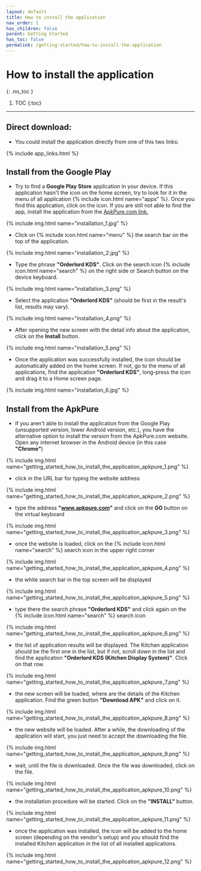 ```yaml
---
layout: default
title: How to install the application
nav_order: 1
has_children: false
parent: Getting Started
has_toc: false
permalink: /getting-started/how-to-install-the-application
---
```


# How to install the application
{: .no_toc }

1. TOC
{:toc}

---

## Direct download:

- You could install the application directly from one of this two links:

{% include app_links.html %}

## Install from the Google Play
- Try to find a **Google Play Store** application in your device. If this application hasn't the icon on the home screen, try to look for it in the menu of all application {% include icon.html name="apps" %}. Once you find this application, click on the icon. If you are still not able to find the app, install the application from the [ApkPure.com link.](#install-from-the-apkpure)

{% include img.html name="installation_1.jpg" %}

- Click on {% include icon.html name="menu" %} the search bar on the top of the application.

{% include img.html name="installation_2.jpg" %}

- Type the phrase **"Orderlord KDS"**. Click on the search icon {% include icon.html name="search" %} on the right side or Search button on the device keyboard.

{% include img.html name="installation_3.png" %}

- Select the application **"Orderlord KDS"** (should be first in the result's list, results may vary).

{% include img.html name="installation_4.png" %}

- After opening the new screen with the detail info about the application, click on the <span class="text-green-100">**Install**</span> button.

{% include img.html name="installation_5.png" %}

- Once the application was successfully installed, the icon should be automatically added on the home screen. If not, go to the menu of all applications, find the application **"Orderlord KDS"**, long-press the icon and drag it to a Home screen page.

{% include img.html name="installation_6.jpg" %}

## Install from the ApkPure
- if you aren't able to install the application from the Google Play (unsupported version, lower Android version, etc.), you have the alternative option to install the version from the ApkPure.com website. Open any internet browser in the Android device (in this case **"Chrome"**)

{% include img.html name="getting_started_how_to_install_the_application_apkpure_1.png" %}

- click in the URL bar for typing the website address

{% include img.html name="getting_started_how_to_install_the_application_apkpure_2.png" %}

- type the address **"www.apkpure.com"** and click on the **GO** button on the virtual keyboard

{% include img.html name="getting_started_how_to_install_the_application_apkpure_3.png" %}

- once the website is loaded, click on the {% include icon.html name="search" %} search icon in the upper right corner

{% include img.html name="getting_started_how_to_install_the_application_apkpure_4.png" %}

- the white search bar in the top screen will be displayed

{% include img.html name="getting_started_how_to_install_the_application_apkpure_5.png" %}

- type there the search phrase **"Orderlord KDS"** and click again on the {% include icon.html name="search" %} search icon 

{% include img.html name="getting_started_how_to_install_the_application_apkpure_6.png" %}

- the list of application results will be displayed. The Kitchen application should be the first one in the list, but if not, scroll down in the list and find the application **"Orderlord KDS (Kitchen Display System)"**. Click on that row.

{% include img.html name="getting_started_how_to_install_the_application_apkpure_7.png" %}

- the new screen will be loaded, where are the details of the Kitchen application. Find the green button <span class="text-green-100">**"Download APK"**</span> and click on it.

{% include img.html name="getting_started_how_to_install_the_application_apkpure_8.png" %}

- the new website will be loaded. After a while, the downloading of the application will start, you just need to accept the downloading the file.

{% include img.html name="getting_started_how_to_install_the_application_apkpure_9.png" %}

- wait, until the file is downloaded. Once the file was downloaded, click on the file.

{% include img.html name="getting_started_how_to_install_the_application_apkpure_10.png" %}

- the installation procedure will be started. Click on the <span class="text-green-100">**"INSTALL"**</span> button.

{% include img.html name="getting_started_how_to_install_the_application_apkpure_11.png" %}

- once the application was installed, the icon will be added to the home screen (depending on the vendor's setup) and you should find the installed Kitchen application in the list of all installed applications.

{% include img.html name="getting_started_how_to_install_the_application_apkpure_12.png" %}